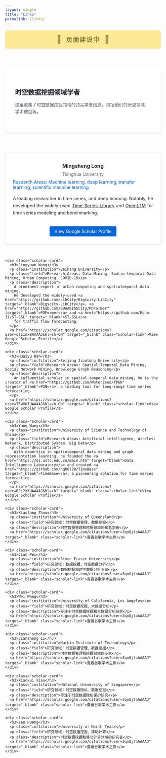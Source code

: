 ```yaml
---
layout: single
title: "Links"
permalink: /links/
---
```


<head>
  <!-- 为Links页面专门添加favicon -->
  <link rel="apple-touch-icon" sizes="180x180" href="/images/apple-touch-icon.jpg">
  <link rel="icon" type="image/png" sizes="32x32" href="/images/favicon-32x32.jpg">
  <link rel="icon" type="image/png" sizes="16x16" href="/images/favicon-16x16.jpg">
  <link rel="icon" type="image/x-icon" href="/images/favicon.ico">
</head>

<!-- 页面建设中提示横幅 -->
<div class="construction-banner">
  <span class="construction-icon">🚧</span>
  <span class="construction-text">页面建设中</span>
  <span class="construction-icon">🚧</span>
</div>

<div class="links-container">
  <div class="link-card">
    <h2>时空数据挖掘领域学者</h2>
    <p>这里收集了时空数据挖掘领域的顶尖学者信息，包括他们的研究领域、学术成就等。</p>
  </div>

  <div class="scholars-container">
    <div class="scholar-card">
      <h3>Mingsheng Long</h3>
      <p class="institution">Tsinghua University</p>
      <p class="field">Research Areas: Machine learning, deep learning, transfer learning, scientific machine learning</p>
      <p class="description">
        A leading researcher in time series, and deep learning. 
        Notably, he developed the widely-used 
        <a href="https://github.com/thuml/Time-Series-Library" target="_blank">Time-Series-Library</a> and <a href="https://github.com/thuml/OpenLTM" target="_blank">OpenLTM</a>
        for time series modeling and benchmarking.
      </p>
      <a href="https://scholar.google.com/citations?user=_MjXpXkAAAAJ&hl=zh-CN" target="_blank" class="scholar-link">View Google Scholar Profile</a>
    </div>

    <div class="scholar-card">
      <h3>Jingyuan Wang</h3>
      <p class="institution">Beihang University</p>
      <p class="field">Research Areas: Data Mining, Spatio-temporal Data Mining, Urban Computing, COVID-19</p>
      <p class="description">
        A prominent expert in urban computing and spatiotemporal data mining.
        He developed the widely-used <a href="https://github.com/LibCity/Bigscity-LibCity" target="_blank">Bigscity-LibCity</a>, <a href="https://github.com/BUAABIGSCity/PDFormer" target="_blank">PDFormer</a> and <a href="https://github.com/Echo-Ji/ST-SSL" target="_blank">ST-SSL</a>
        for traffic flow forecasting.
      </p>
      <a href="https://scholar.google.com/citations?user=qsLImx8AAAAJ&hl=zh-CN" target="_blank" class="scholar-link">View Google Scholar Profile</a>
    </div>

    <div class="scholar-card">
      <h3>Huaiyu Wan</h3>
      <p class="institution">Beijing Jiaotong University</p>
      <p class="field">Research Areas: Spatial-Temporal Data Mining, Social Network Mining, Knowledge Graph Reasoning</p>
      <p class="description">
        An influential scholar in spatial-temporal data mining, he is the creator of <a href="https://github.com/Water2sea/TPGN" target="_blank">PGN</a>, a leading tool for long-range time series forecasting.
      </p>
      <a href="https://scholar.google.com/citations?user=T5wVWIUAAAAJ&hl=zh-CN" target="_blank" class="scholar-link">View Google Scholar Profile</a>
    </div>

    <div class="scholar-card">
      <h3>Yang Wang</h3>
      <p class="institution">University of Science and Technology of China</p>
      <p class="field">Research Areas: Artificial intelligence, Wireless Network, Distributed System, Big Data</p>
      <p class="description">
        With expertise in spatiotemporal data mining and graph representation learning, he founded the <a href="https://di.ustc.edu.cn/main.htm" target="blank">Data Intelligence Laboratory</a> and created <a href="https://github.com/hqh0728/TimeBase" target="_blank">TimeBase</a>, a pioneering solution for time series forecasting.
      </p>
      <a href="https://scholar.google.com/citations?user=RJj2XXUAAAAJ&hl=zh" target="_blank" class="scholar-link">View Google Scholar Profile</a>
    </div>

    <div class="scholar-card">
      <h3>Xiaofang Zhou</h3>
      <p class="institution">University of Queensland</p>
      <p class="field">研究领域：时空数据管理、数据挖掘</p>
      <p class="description">时空数据管理和挖掘领域的知名学者</p>
      <a href="https://scholar.google.com/citations?user=3qoGjtoAAAAJ" target="_blank" class="scholar-link">查看谷歌学术主页</a>
    </div>

    <div class="scholar-card">
      <h3>Jian Pei</h3>
      <p class="institution">Simon Fraser University</p>
      <p class="field">研究领域：数据挖掘、时空数据分析</p>
      <p class="description">数据挖掘和时空数据分析专家</p>
      <a href="https://scholar.google.com/citations?user=3qoGjtoAAAAJ" target="_blank" class="scholar-link">查看谷歌学术主页</a>
    </div>

    <div class="scholar-card">
      <h3>Wei Wang</h3>
      <p class="institution">University of California, Los Angeles</p>
      <p class="field">研究领域：时空数据挖掘、大数据分析</p>
      <p class="description">专注于时空数据挖掘和大数据分析研究</p>
      <a href="https://scholar.google.com/citations?user=3qoGjtoAAAAJ" target="_blank" class="scholar-link">查看谷歌学术主页</a>
    </div>

    <div class="scholar-card">
      <h3>Jianzhong Li</h3>
      <p class="institution">Harbin Institute of Technology</p>
      <p class="field">研究领域：时空数据管理、数据挖掘</p>
      <p class="description">时空数据管理和挖掘领域的专家</p>
      <a href="https://scholar.google.com/citations?user=3qoGjtoAAAAJ" target="_blank" class="scholar-link">查看谷歌学术主页</a>
    </div>

    <div class="scholar-card">
      <h3>Xiaokui Xiao</h3>
      <p class="institution">National University of Singapore</p>
      <p class="field">研究领域：时空数据隐私、数据挖掘</p>
      <p class="description">专注于时空数据隐私保护研究</p>
      <a href="https://scholar.google.com/citations?user=3qoGjtoAAAAJ" target="_blank" class="scholar-link">查看谷歌学术主页</a>
    </div>

    <div class="scholar-card">
      <h3>Yan Huang</h3>
      <p class="institution">University of North Texas</p>
      <p class="field">研究领域：时空数据挖掘、移动计算</p>
      <p class="description">时空数据挖掘和移动计算领域的研究者</p>
      <a href="https://scholar.google.com/citations?user=3qoGjtoAAAAJ" target="_blank" class="scholar-link">查看谷歌学术主页</a>
    </div>
  </div>
</div>

<style>
/* 页面建设中横幅样式 */
.construction-banner {
  background-color: #ffe57f;
  color: #6b5900;
  text-align: center;
  padding: 15px;
  margin-bottom: 30px;
  border-radius: 8px;
  font-size: 20px;
  font-weight: bold;
  box-shadow: 0 2px 4px rgba(0,0,0,0.1);
  animation: pulse 2s infinite;
}

.construction-icon {
  font-size: 24px;
  margin: 0 10px;
}

.construction-text {
  letter-spacing: 2px;
}

@keyframes pulse {
  0% { opacity: 0.8; }
  50% { opacity: 1; }
  100% { opacity: 0.8; }
}

.links-container {
  max-width: 1200px;
  margin: 0 auto;
  padding: 2rem 0;
}

.link-card {
  background: white;
  border-radius: 8px;
  padding: 2rem;
  box-shadow: 0 2px 4px rgba(0,0,0,0.1);
  margin-bottom: 2rem;
}

.link-card h2 {
  color: #24292e;
  margin-bottom: 1rem;
}

.link-card p {
  color: #586069;
  margin-bottom: 1.5rem;
  line-height: 1.6;
}

.scholars-container {
  display: grid;
  grid-template-columns: repeat(auto-fill, minmax(300px, 1fr));
  gap: 2rem;
  padding: 2rem 0;
}

.scholar-card {
  border: 1px solid #eaecef;
  border-radius: 8px;
  padding: 1.5rem;
  transition: transform 0.2s;
  background: white;
  box-shadow: 0 2px 4px rgba(0,0,0,0.1);
  text-align: center;
}

.scholar-card:hover {
  transform: translateY(-5px);
  box-shadow: 0 4px 8px rgba(0,0,0,0.15);
}

.scholar-card h3 {
  margin: 0.5rem 0;
  color: #24292e;
}

.institution {
  color: #586069;
  font-size: 0.9rem;
  margin: 0.5rem 0;
  text-align: center;
}

.field {
  color: #0366d6;
  font-size: 0.9rem;
  margin: 0.5rem 0;
  text-align: left;
}

.description {
  font-size: 0.9rem;
  color: #24292e;
  margin: 1rem 0;
  text-align: justify;
  text-justify: inter-word;
  hyphens: auto;
  -webkit-hyphens: auto;
  -ms-hyphens: auto;
  line-height: 1.6;
}

.scholar-link {
  display: inline-block;
  padding: 0.5rem 1rem;
  background-color: #0366d6;
  color: white;
  text-decoration: none;
  border-radius: 4px;
  margin: 1rem auto 0 auto;
  text-align: center;
  transition: background-color 0.2s;
}

.scholar-link:hover {
  background-color: #0256b3;
}
</style>

<script>
document.addEventListener('DOMContentLoaded', function() {
  // 预加载其他页面
  var links = document.querySelectorAll('nav a');
  links.forEach(function(link) {
    var prefetchLink = document.createElement('link');
    prefetchLink.rel = 'prefetch';
    prefetchLink.href = link.href;
    document.head.appendChild(prefetchLink);
  });
  
  // 确保favicon加载
  if (!document.querySelector("link[rel='icon']")) {
    var favicon = document.createElement('link');
    favicon.rel = 'icon';
    favicon.type = 'image/x-icon';
    favicon.href = '/images/favicon.ico';
    document.head.appendChild(favicon);
  }
});
</script> 